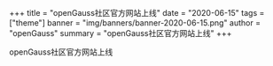 +++
title = "openGauss社区官方网站上线"
date = "2020-06-15"
tags = ["theme"]
banner = "img/banners/banner-2020-06-15.png"
author = "openGauss"
summary = "openGauss社区官方网站上线"
+++


openGauss社区官方网站上线


